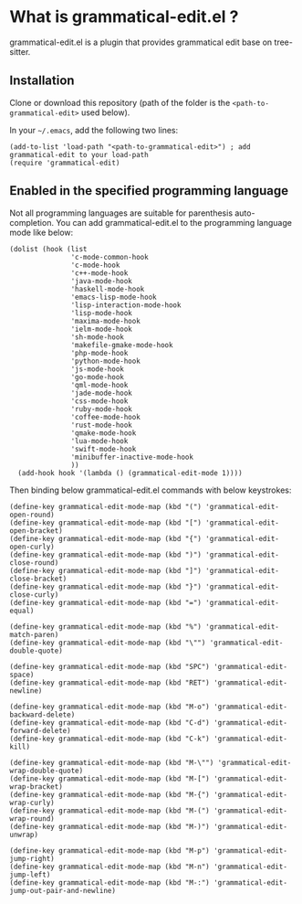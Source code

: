 # What is grammatical-edit.el ?
grammatical-edit.el is a plugin that provides grammatical edit base on tree-sitter.

## Installation
Clone or download this repository (path of the folder is the `<path-to-grammatical-edit>` used below).

In your `~/.emacs`, add the following two lines:
```Elisp
(add-to-list 'load-path "<path-to-grammatical-edit>") ; add grammatical-edit to your load-path
(require 'grammatical-edit)
```

## Enabled in the specified programming language
Not all programming languages ​​are suitable for parenthesis auto-completion.
You can add grammatical-edit.el to the programming language mode like below:

```Elisp
(dolist (hook (list
               'c-mode-common-hook
               'c-mode-hook
               'c++-mode-hook
               'java-mode-hook
               'haskell-mode-hook
               'emacs-lisp-mode-hook
               'lisp-interaction-mode-hook
               'lisp-mode-hook
               'maxima-mode-hook
               'ielm-mode-hook
               'sh-mode-hook
               'makefile-gmake-mode-hook
               'php-mode-hook
               'python-mode-hook
               'js-mode-hook
               'go-mode-hook
               'qml-mode-hook
               'jade-mode-hook
               'css-mode-hook
               'ruby-mode-hook
               'coffee-mode-hook
               'rust-mode-hook
               'qmake-mode-hook
               'lua-mode-hook
               'swift-mode-hook
               'minibuffer-inactive-mode-hook
               ))
  (add-hook hook '(lambda () (grammatical-edit-mode 1))))
```

Then binding below grammatical-edit.el commands with below keystrokes:

```Elisp
(define-key grammatical-edit-mode-map (kbd "(") 'grammatical-edit-open-round)
(define-key grammatical-edit-mode-map (kbd "[") 'grammatical-edit-open-bracket)
(define-key grammatical-edit-mode-map (kbd "{") 'grammatical-edit-open-curly)
(define-key grammatical-edit-mode-map (kbd ")") 'grammatical-edit-close-round)
(define-key grammatical-edit-mode-map (kbd "]") 'grammatical-edit-close-bracket)
(define-key grammatical-edit-mode-map (kbd "}") 'grammatical-edit-close-curly)
(define-key grammatical-edit-mode-map (kbd "=") 'grammatical-edit-equal)

(define-key grammatical-edit-mode-map (kbd "%") 'grammatical-edit-match-paren)
(define-key grammatical-edit-mode-map (kbd "\"") 'grammatical-edit-double-quote)

(define-key grammatical-edit-mode-map (kbd "SPC") 'grammatical-edit-space)
(define-key grammatical-edit-mode-map (kbd "RET") 'grammatical-edit-newline)

(define-key grammatical-edit-mode-map (kbd "M-o") 'grammatical-edit-backward-delete)
(define-key grammatical-edit-mode-map (kbd "C-d") 'grammatical-edit-forward-delete)
(define-key grammatical-edit-mode-map (kbd "C-k") 'grammatical-edit-kill)

(define-key grammatical-edit-mode-map (kbd "M-\"") 'grammatical-edit-wrap-double-quote)
(define-key grammatical-edit-mode-map (kbd "M-[") 'grammatical-edit-wrap-bracket)
(define-key grammatical-edit-mode-map (kbd "M-{") 'grammatical-edit-wrap-curly)
(define-key grammatical-edit-mode-map (kbd "M-(") 'grammatical-edit-wrap-round)
(define-key grammatical-edit-mode-map (kbd "M-)") 'grammatical-edit-unwrap)

(define-key grammatical-edit-mode-map (kbd "M-p") 'grammatical-edit-jump-right)
(define-key grammatical-edit-mode-map (kbd "M-n") 'grammatical-edit-jump-left)
(define-key grammatical-edit-mode-map (kbd "M-:") 'grammatical-edit-jump-out-pair-and-newline)
```
